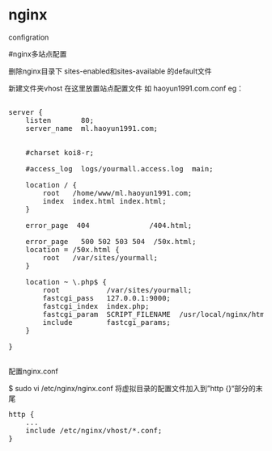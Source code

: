 # nginx
configration

#nginx多站点配置

删除nginx目录下 sites-enabled和sites-available 的default文件

新建文件夹vhost
在这里放置站点配置文件
如 haoyun1991.com.conf eg：

<pre>

server {
    listen       80;
    server_name  ml.haoyun1991.com;


    #charset koi8-r;

    #access_log  logs/yourmall.access.log  main;

    location / {
        root   /home/www/ml.haoyun1991.com;
        index  index.html index.html;
    }

    error_page  404              /404.html;

    error_page   500 502 503 504  /50x.html;
    location = /50x.html {
        root   /var/sites/yourmall;
    }

    location ~ \.php$ {
        root           /var/sites/yourmall;
        fastcgi_pass   127.0.0.1:9000;
        fastcgi_index  index.php;
        fastcgi_param  SCRIPT_FILENAME  /usr/local/nginx/html/$fastcgi_script_name;
        include        fastcgi_params;
    }

}

</pre>


配置nginx.conf

$ sudo vi /etc/nginx/nginx.conf
将虚拟目录的配置文件加入到”http {}“部分的末尾
<pre>
http {
    ...
    include /etc/nginx/vhost/*.conf;
}

</pre>



